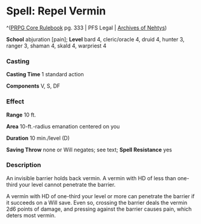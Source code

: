 # Spell: Repel Vermin

^([PRPG Core Rulebook][ss-repel-vermin] pg. 333 | PFS Legal | [Archives of Nehtys][sn-repel-vermin])

**School** abjuration [pain]; **Level** bard 4, cleric/oracle 4, druid 4, hunter 3, ranger 3, shaman 4, skald 4, warpriest 4

### Casting

**Casting Time** 1 standard action  

**Components** V, S, DF

### Effect

**Range** 10 ft.  

**Area** 10-ft.-radius emanation centered on you  

**Duration** 10 min./level (D)  

**Saving Throw** none or Will negates; see text; **Spell Resistance** yes

### Description

An invisible barrier holds back vermin. A vermin with HD of less than one-third your level cannot penetrate the barrier.  

A vermin with HD of one-third your level or more can penetrate the barrier if it succeeds on a Will save. Even so, crossing the barrier deals the vermin 2d6 points of damage, and pressing against the barrier causes pain, which deters most vermin.

[ss-repel-vermin]: http://paizo.com/pathfinderRPG/v57
[sn-repel-vermin]: http://www.archivesofnethys.com/SpellDisplay.aspx?ItemName=Repel%20Vermin